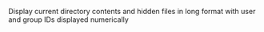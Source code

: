 Display current directory contents and hidden files in long format with user and group IDs displayed numerically
